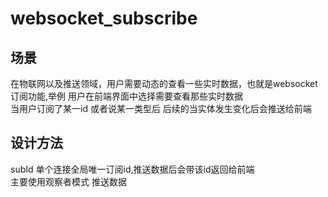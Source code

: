 # websocket_subscribe
## 场景
在物联网以及推送领域，用户需要动态的查看一些实时数据，也就是websocket 订阅功能,举例 用户在前端界面中选择需要查看那些实时数据<br/>
当用户订阅了某一id 或者说某一类型后 后续的当实体发生变化后会推送给前端
## 设计方法
subId 单个连接全局唯一订阅id,推送数据后会带该id返回给前端<br/>
主要使用观察者模式 推送数据
